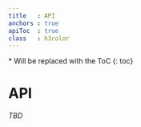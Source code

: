 ```yaml
---
title   : API
anchors : true
apiToc  : true
class   : h3color
---
```



<div markdown="1" class="api-toc-wrapper">
  * Will be replaced with the ToC
  {: toc}
</div>

<div markdown="1" class="api-toc-button">
</div>


# API

*TBD*

